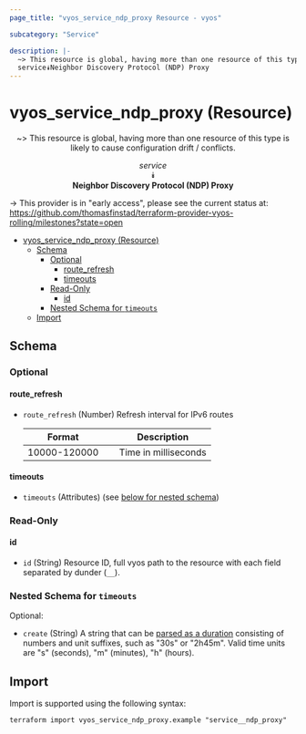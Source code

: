 ```yaml
---
page_title: "vyos_service_ndp_proxy Resource - vyos"

subcategory: "Service"

description: |-
  ~> This resource is global, having more than one resource of this type is likely to cause configuration drift / conflicts.
  service⯯Neighbor Discovery Protocol (NDP) Proxy
---
```


# vyos_service_ndp_proxy (Resource)
<center>

~> This resource is global, having more than one resource of this type is likely to cause configuration drift / conflicts.

*service*  
⯯  
**Neighbor Discovery Protocol (NDP) Proxy**


</center>

-> This provider is in "early access", please see the current status at: https://github.com/thomasfinstad/terraform-provider-vyos-rolling/milestones?state=open

<!--TOC-->

- [vyos_service_ndp_proxy (Resource)](#vyos_service_ndp_proxy-resource)
  - [Schema](#schema)
    - [Optional](#optional)
      - [route_refresh](#route_refresh)
      - [timeouts](#timeouts)
    - [Read-Only](#read-only)
      - [id](#id)
    - [Nested Schema for `timeouts`](#nested-schema-for-timeouts)
  - [Import](#import)

<!--TOC-->

<!-- schema generated by tfplugindocs -->
## Schema

### Optional

#### route_refresh
- `route_refresh` (Number) Refresh interval for IPv6 routes

    |  Format        &emsp;|  Description           |
    |----------------|------------------------|
    |  10000-120000  &emsp;|  Time in milliseconds  |
#### timeouts
- `timeouts` (Attributes) (see [below for nested schema](#nestedatt--timeouts))

### Read-Only

#### id
- `id` (String) Resource ID, full vyos path to the resource with each field separated by dunder (`__`).

<a id="nestedatt--timeouts"></a>
### Nested Schema for `timeouts`

Optional:

- `create` (String) A string that can be [parsed as a duration](https://pkg.go.dev/time#ParseDuration) consisting of numbers and unit suffixes, such as &#34;30s&#34; or &#34;2h45m&#34;. Valid time units are &#34;s&#34; (seconds), &#34;m&#34; (minutes), &#34;h&#34; (hours).

## Import

Import is supported using the following syntax:

```shell
terraform import vyos_service_ndp_proxy.example "service__ndp_proxy"
```

